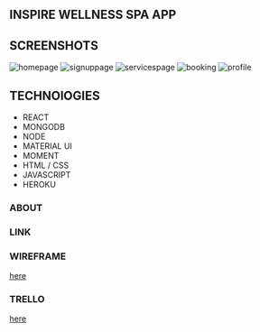 ## INSPIRE WELLNESS SPA APP

## SCREENSHOTS
![homepage](https://imgur.com/6UQBjoL.jpg)
![signuppage](https://imgur.com/hhABM1n.jpg)
![servicespage](https://imgur.com/I57PHMb.jpg)
![booking](https://imgur.com/WY4JCl8.jpg)
![profile](https://imgur.com/EkzIaM5.jpg)

## TECHNOlOGIES

* REACT
* MONGODB
* NODE
* MATERIAL UI
* MOMENT
* HTML / CSS
* JAVASCRIPT
* HEROKU

### ABOUT


### LINK


### WIREFRAME 
[here](https://www.figma.com/file/TgsjQsDyz52iJeslJwGQqi/Untitled?node-id=0%3A1)

### TRELLO 

[here](https://trello.com/b/xx7Wfpvd/spa-app)